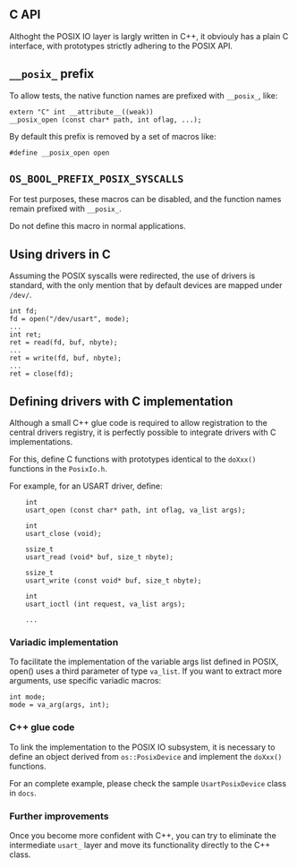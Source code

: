 ## C API

Althoght the POSIX IO layer is largly written in C++, it obviouly 
has a plain C interface, with prototypes strictly adhering to the 
POSIX API.

## `__posix_` prefix

To allow tests, the native function names are prefixed with `__posix_`,
like:

```
extern "C" int __attribute__((weak))
__posix_open (const char* path, int oflag, ...);
```

By default this prefix is removed by a set of macros like:

```
#define __posix_open open
```

## `OS_BOOL_PREFIX_POSIX_SYSCALLS`

For test purposes, these macros can be disabled, and the function names remain prefixed with `__posix_`.

Do not define this macro in normal applications.

## Using drivers in C

Assuming the POSIX syscalls were redirected, the use of drivers is standard, with the only mention that by default devices are mapped under `/dev/`.

```
int fd;
fd = open("/dev/usart", mode);
...
int ret;
ret = read(fd, buf, nbyte);
...
ret = write(fd, buf, nbyte);
...
ret = close(fd);
```

## Defining drivers with C implementation

Although a small C++ glue code is required to allow registration to the central drivers registry, it is perfectly possible to integrate drivers with C implementations.

For this, define C functions with prototypes identical to the `doXxx()` functions in the `PosixIo.h`.

For example, for an USART driver, define:

```
	int
    usart_open (const char* path, int oflag, va_list args);

    int
    usart_close (void);

    ssize_t
    usart_read (void* buf, size_t nbyte);

    ssize_t
    usart_write (const void* buf, size_t nbyte);

    int
    usart_ioctl (int request, va_list args);
    
    ...

```

### Variadic implementation

To facilitate the implementation of the variable args list defined in POSIX, open() uses a third parameter of type `va_list`. If you want to extract more arguments, use specific variadic macros:

```
int mode;
mode = va_arg(args, int);
```

### C++ glue code

To link the implementation to the POSIX IO subsystem, it is necessary to define an object derived from `os::PosixDevice` and implement the `doXxx()` functions.

For an complete example, please check the sample `UsartPosixDevice` class in `docs`.

### Further improvements

Once you become more confident with C++, you can try to eliminate the intermediate `usart_` layer and move its functionality directly to the C++ class.

